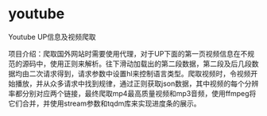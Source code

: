 # youtube
Youtube UP信息及视频爬取


项目介绍：爬取国外网站时需要使用代理，对于UP下面的第一页视频信息在不规范的源码中，使用正则来解析。往下滑动加载出的第二段数据，第二段及后几段数据均由二次请求得到，请求参数中设置hl来控制语言类型。爬取视频时，令视频开始播放，并从众多请求中找到规律，通过正则获取json数据，其中视频的每个分辨率都分别对应两个链接，最终爬取mp4最高质量视频和mp3音频，使用ffmpeg将它们合并，并使用stream参数和tqdm库来实现进度条的展示。
